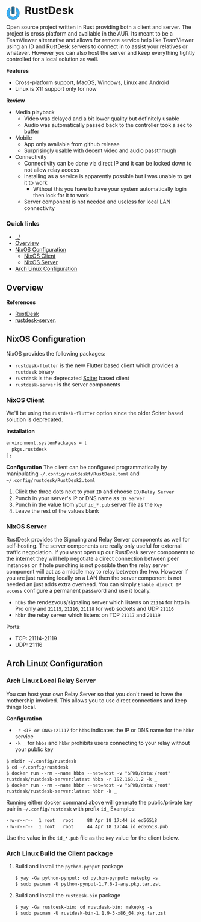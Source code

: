 # RustDesk <img style="margin: 6px 13px 0px 0px" align="left" src="../../../data/images/logo_36x36.png" />

Open source project written in Rust providing both a client and server. The project is cross platform 
and available in the AUR. Its meant to be a TeamViewer alternative and allows for remote service help 
like TeamViewer using an ID and RustDesk servers to connect in to assist your relatives or whatever. 
However you can also host the server and keep everything tightly controlled for a local solution as 
well.

**Features**
* Cross-platform support, MacOS, Windows, Linux and Android
* Linux is X11 support only for now

**Review**
* Media playback
  * Video was delayed and a bit lower quality but definitely usable
  * Audio was automatically passed back to the controller took a sec to buffer
* Mobile
  * App only available from github release
  * Surprisingly usable with decent video and audio passthrough 
* Connectivity
  * Connectivity can be done via direct IP and it can be locked down to not allow relay access
  * Installing as a service is apparently possible but I was unable to get it to work
    * Without this you have to have your system automatically login then lock for it to work
  * Server component is not needed and useless for local LAN connectivity

### Quick links
* [../](../README.md)
* [Overview](#overview)
* [NixOS Configuration](#nixos-configuration)
  * [NixOS Client](#nixos-client)
  * [NixOS Server](#nixos-server)
* [Arch Linux Configuration](#arch-linux-configuration)

## Overview

**References**
* [RustDesk](https://rustdesk.com/)
* [rustdesk-server](https://github.com/rustdesk/rustdesk-server).

## NixOS Configuration
NixOS provides the following packages:
* `rustdesk-flutter` is the new Flutter based client which provides a `rustdesk` binary
* `rustdesk` is the deprecated [Sciter](https://sciter.com/) based client
* `rustdesk-server` is the server components

### NixOS Client
We'll be using the `rustdesk-flutter` option since the older Sciter based solution is deprecated.

**Installation**
```nix
environment.systemPackages = [
  pkgs.rustdesk
];
```

**Configuration**
The client can be configured programmatically by manipulating `~/.config/rustdeskt/RustDesk.toml` and 
`~/.config/rustdesk/RustDesk2.toml`

1. Click the three dots next to your `ID` and choose `ID/Relay Server`
2. Punch in your server's IP or DNS name as `ID Server`
3. Punch in the value from your `id_*.pub` server file as the `Key`
4. Leave the rest of the values blank

### NixOS Server
RustDesk provides the Signaling and Relay Server components as well for self-hosting. The server 
components are really only useful for external traffic negociation. If you want open up our RustDesk 
server components to the internet they will help negotiate a direct connection between peer instances 
or if hole punching is not possible then the relay server component will act as a middle may to relay 
between the two. However if you are just running locally on a LAN then the server component is not 
needed an just adds extra overhead. You can simply `Enable direct IP access` configure a permanent 
password and use it locally.

* `hbbs` the rendezvous/signaling server which listens on `21114` for http in Pro only and `21115`, 
  `21116`, `21118` for web sockets and UDP `21116`
* `hbbr` the relay server which listens on TCP `21117` and `21119`

Ports:
* TCP: 21114-21119
* UDP: 21116


## Arch Linux Configuration

### Arch Linux Local Relay Server
You can host your own Relay Server so that you don't need to have the mothership involved. This 
allows you to use direct connections and keep things local.

**Configuration**
* `-r <IP or DNS>:21117` for `hbbs` indicates the IP or DNS name for the `hbbr` service
* `-k _` for `hbbs` and `hbbr` prohibits users connecting to your relay without your public key

```
$ mkdir ~/.config/rustdesk
$ cd ~/.config/rustdesk
$ docker run --rm --name hbbs --net=host -v "$PWD/data:/root" rustdesk/rustdesk-server:latest hbbs -r 192.168.1.2 -k _
$ docker run --rm --name hbbr --net=host -v "$PWD/data:/root" rustdesk/rustdesk-server:latest hbbr -k _
```

Running either docker command above will generate the public/private key pair in `~/.config/rustdesk` with prefix `id_`
Examples:
```
-rw-r--r--  1 root   root     88 Apr 18 17:44 id_ed56518
-rw-r--r--  1 root   root     44 Apr 18 17:44 id_ed56518.pub
```

Use the value in the `id_*.pub` file as the `Key` value for the client below.

### Arch Linux Build the Client package
1. Build and install the `python-pynput` package
   ```
   $ yay -Ga python-pynput; cd python-pynput; makepkg -s
   $ sudo pacman -U python-pynput-1.7.6-2-any.pkg.tar.zst
   ```
2. Build and install the `rustdesk-bin` package
   ```
   $ yay -Ga rustdesk-bin; cd rustdesk-bin; makepkg -s
   $ sudo pacman -U rustdesk-bin-1.1.9-3-x86_64.pkg.tar.zst
   ```

